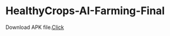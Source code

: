 # HealthyCrops-AI-Farming-Final
Download APK file.[Click](https://github.com/HSAkash/HealthyCrops-AI-Farming/releases/download/HCAIF-C5/HCAIF.apk)